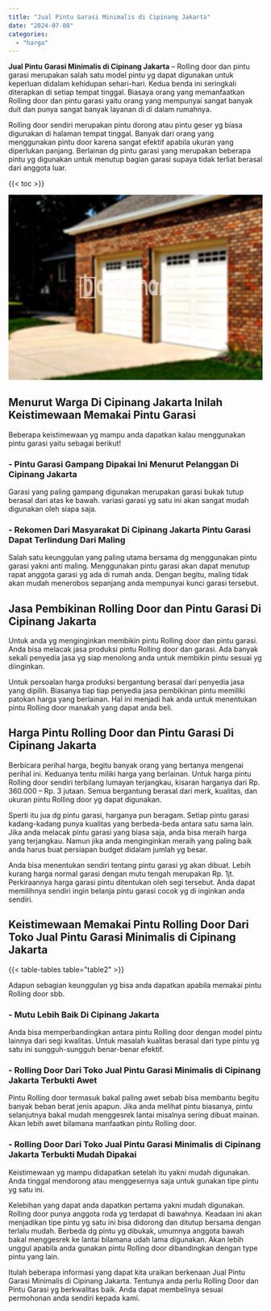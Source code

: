 ```yaml
---
title: "Jual Pintu Garasi Minimalis di Cipinang Jakarta"
date: "2024-07-08"
categories: 
  - "harga"
---
```


**Jual Pintu Garasi Minimalis di Cipinang Jakarta** – Rolling door dan pintu garasi merupakan salah satu model pintu yg dapat digunakan untuk keperluan didalam kehidupan sehari-hari. Kedua benda ini seringkali diterapkan di setiap tempat tinggal. Biasaya orang yang memanfaatkan Rolling door dan pintu garasi yaitu orang yang mempunyai sangat banyak duit dan punya sangat banyak layanan di di dalam rumahnya.

Rolling door sendiri merupakan pintu dorong atau pintu geser yg biasa digunakan di halaman tempat tinggal. Banyak dari orang yang menggunakan pintu door karena sangat efektif apabila ukuran yang diperlukan panjang. Berlainan dg pintu garasi yang merupakan beberapa pintu yg digunakan untuk menutup bagian garasi supaya tidak terliat berasal dari anggota luar.

{{< toc >}}

![Jual Pintu Garasi Minimalis di Cipinang Jakarta](/images/pintu-garasi-02.png)

## Menurut Warga Di Cipinang Jakarta Inilah Keistimewaan Memakai Pintu Garasi

Beberapa keistimewaan yg mampu anda dapatkan kalau menggunakan pintu garasi yaitu sebagai berikut!

### \- Pintu Garasi Gampang Dipakai Ini Menurut Pelanggan Di Cipinang Jakarta

Garasi yang paling gampang digunakan merupakan garasi bukak tutup berasal dari atas ke bawah. variasi garasi yg satu ini akan sangat mudah digunakan oleh siapa saja.

### \- Rekomen Dari Masyarakat Di Cipinang Jakarta Pintu Garasi Dapat Terlindung Dari Maling

Salah satu keunggulan yang paling utama bersama dg menggunakan pintu garasi yakni anti maling. Menggunakan pintu garasi akan dapat menutup rapat anggota garasi yg ada di rumah anda. Dengan begitu, maling tidak akan mudah menerobos sepanjang anda mempunyai kunci garasi tersebut.

## Jasa Pembikinan Rolling Door dan Pintu Garasi Di Cipinang Jakarta

Untuk anda yg menginginkan membikin pintu Rolling door dan pintu garasi. Anda bisa melacak jasa produksi pintu Rolling door dan garasi. Ada banyak sekali penyedia jasa yg siap menolong anda untuk membikin pintu sesuai yg diinginkan.

Untuk persoalan harga produksi bergantung berasal dari penyedia jasa yang dipilih. Biasanya tiap tiap penyedia jasa pembikinan pintu memiliki patokan harga yang berlainan. Hal ini menjadi hak anda untuk menentukan pintu Rolling door manakah yang dapat anda beli.

## Harga Pintu Rolling Door dan Pintu Garasi Di Cipinang Jakarta

Berbicara perihal harga, begitu banyak orang yang bertanya mengenai perihal ini. Keduanya tentu miliki harga yang berlainan. Untuk harga pintu Rolling door sendiri terbilang lumayan terjangkau, kisaran harganya dari Rp. 360.000 – Rp. 3 jutaan. Semua bergantung berasal dari merk, kualitas, dan ukuran pintu Rolling door yg dapat digunakan.

Sperti itu jua dg pintu garasi, harganya pun beragam. Setiap pintu garasi kadang-kadang punya kualitas yang berbeda-beda antara satu sama lain. Jika anda melacak pintu garasi yang biasa saja, anda bisa meraih harga yang terjangkau. Namun jika anda menginginkan meraih yang paling baik anda harus buat persiapan budget didalam jumlah yg besar.

Anda bisa menentukan sendiri tentang pintu garasi yg akan dibuat. Lebih kurang harga normal garasi dengan mutu tengah merupakan Rp. 1jt. Perkiraannya harga garasi pintu ditentukan oleh segi tersebut. Anda dapat memilihnya sendiri ingin belanja pintu garasi cocok yg di inginkan anda sendiri.

## Keistimewaan Memakai Pintu Rolling Door Dari Toko Jual Pintu Garasi Minimalis di Cipinang Jakarta

{{< table-tables table="table2" >}}

Adapun sebagian keunggulan yg bisa anda dapatkan apabila memakai pintu Rolling door sbb.

### \- Mutu Lebih Baik Di Cipinang Jakarta

Anda bisa memperbandingkan antara pintu Rolling door dengan model pintu lainnya dari segi kwalitas. Untuk masalah kualitas berasal dari type pintu yg satu ini sungguh-sungguh benar-benar efektif.

### \- Rolling Door Dari Toko Jual Pintu Garasi Minimalis di Cipinang Jakarta Terbukti Awet

Pintu Rolling door termasuk bakal paling awet sebab bisa membantu begitu banyak beban berat jenis apapun. Jika anda melihat pintu biasanya, pintu selanjutnya bakal mudah menggesrek lantai misalnya sering dibuat mainan. Akan lebih awet bilamana manfaatkan pintu Rolling door.

### \- Rolling Door Dari Toko Jual Pintu Garasi Minimalis di Cipinang Jakarta Terbukti Mudah Dipakai

Keistimewaan yg mampu didapatkan setelah itu yakni mudah digunakan. Anda tinggal mendorong atau menggesernya saja untuk gunakan tipe pintu yg satu ini.

Kelebihan yang dapat anda dapatkan pertama yakni mudah digunakan. Rolling door punya anggota roda yg terdapat di bawahnya. Keadaan ini akan menjadikan tipe pintu yg satu ini bisa didorong dan ditutup bersama dengan terlalu mudah. Berbeda dg pintu yg dibukak, umumnya anggota bawah bakal menggesrek ke lantai bilamana udah lama digunakan. Akan lebih unggul apabila anda gunakan pintu Rolling door dibandingkan dengan type pintu yang lain.

Itulah beberapa informasi yang dapat kita uraikan berkenaan Jual Pintu Garasi Minimalis di Cipinang Jakarta. Tentunya anda perlu Rolling Door dan Pintu Garasi yg berkwalitas baik. Anda dapat membelinya sesuai permohonan anda sendiri kepada kami.
